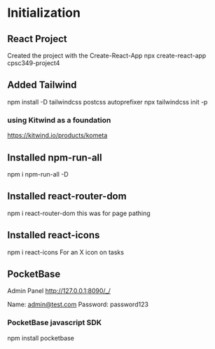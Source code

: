 # Initialization

## React Project
Created the project with the Create-React-App
npx create-react-app cpsc349-project4

## Added Tailwind
npm install -D tailwindcss postcss autoprefixer
npx tailwindcss init -p
### using Kitwind as a foundation
https://kitwind.io/products/kometa

## Installed npm-run-all
npm i npm-run-all -D

## Installed react-router-dom
npm i react-router-dom
this was for page pathing

## Installed react-icons
npm i react-icons
For an X icon on tasks

## PocketBase
Admin Panel
http://127.0.0.1:8090/_/

Name: admin@test.com
Password: password123

### PocketBase javascript SDK
npm install pocketbase

